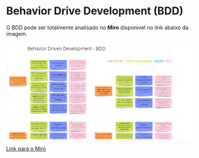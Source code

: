 # Behavior Drive Development (BDD)
O BDD pode ser totalmente analisado no **Miro** disponível no link abaixo da imagem.

![BDD](./assets/BDD4.png)

<a href="https://miro.com/app/board/uXjVOKrgeb4=/">Link para o Miro</a>
